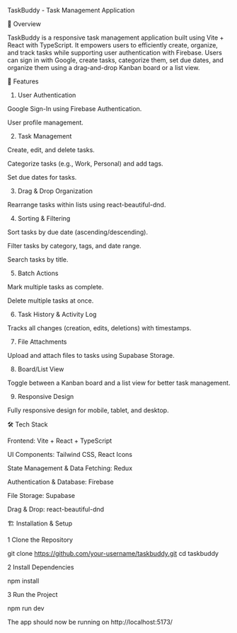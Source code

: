 TaskBuddy - Task Management Application

🚀 Overview

TaskBuddy is a responsive task management application built using Vite + React with TypeScript. It empowers users to efficiently create, organize, and track tasks while supporting user authentication with Firebase. Users can sign in with Google, create tasks, categorize them, set due dates, and organize them using a drag-and-drop Kanban board or a list view.

🎯 Features

1. User Authentication

Google Sign-In using Firebase Authentication.

User profile management.

2. Task Management

Create, edit, and delete tasks.

Categorize tasks (e.g., Work, Personal) and add tags.

Set due dates for tasks.

3. Drag & Drop Organization

Rearrange tasks within lists using react-beautiful-dnd.

4. Sorting & Filtering

Sort tasks by due date (ascending/descending).

Filter tasks by category, tags, and date range.

Search tasks by title.

5. Batch Actions

Mark multiple tasks as complete.

Delete multiple tasks at once.

6. Task History & Activity Log

Tracks all changes (creation, edits, deletions) with timestamps.

7. File Attachments

Upload and attach files to tasks using Supabase Storage.

8. Board/List View

Toggle between a Kanban board and a list view for better task management.

9. Responsive Design

Fully responsive design for mobile, tablet, and desktop.

🛠️ Tech Stack

Frontend: Vite + React + TypeScript

UI Components: Tailwind CSS, React Icons

State Management & Data Fetching: Redux

Authentication & Database: Firebase

File Storage: Supabase

Drag & Drop: react-beautiful-dnd

🏗 Installation & Setup

1 Clone the Repository

git clone https://github.com/your-username/taskbuddy.git
cd taskbuddy

2 Install Dependencies

npm install

3 Run the Project

npm run dev

The app should now be running on http://localhost:5173/ 

